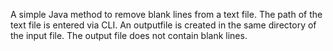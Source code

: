 A simple Java method to remove blank lines from a text file.
The path of the text file is entered via CLI. 
An outputfile is created in the same directory of the input file. 
The output file does not contain blank lines. 
